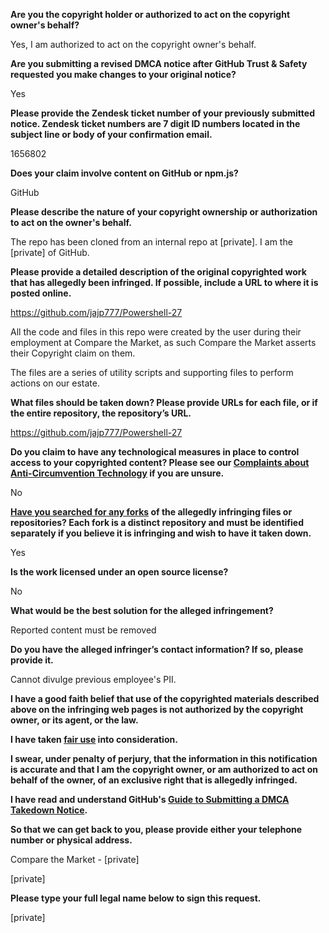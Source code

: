 **Are you the copyright holder or authorized to act on the copyright owner's behalf?**

Yes, I am authorized to act on the copyright owner's behalf.

**Are you submitting a revised DMCA notice after GitHub Trust & Safety requested you make changes to your original notice?**

Yes

**Please provide the Zendesk ticket number of your previously submitted notice. Zendesk ticket numbers are 7 digit ID numbers located in the subject line or body of your confirmation email.**

1656802

**Does your claim involve content on GitHub or npm.js?**

GitHub

**Please describe the nature of your copyright ownership or authorization to act on the owner's behalf.**

The repo has been cloned from an internal repo at [private]. I am the [private] of GitHub.

**Please provide a detailed description of the original copyrighted work that has allegedly been infringed. If possible, include a URL to where it is posted online.**

https://github.com/jajp777/Powershell-27

All the code and files in this repo were created by the user during their employment at Compare the Market, as such Compare the Market asserts their Copyright claim on them.

The files are a series of utility scripts and supporting files to perform actions on our estate.

**What files should be taken down? Please provide URLs for each file, or if the entire repository, the repository’s URL.**

https://github.com/jajp777/Powershell-27

**Do you claim to have any technological measures in place to control access to your copyrighted content? Please see our <a href="https://docs.github.com/articles/guide-to-submitting-a-dmca-takedown-notice#complaints-about-anti-circumvention-technology">Complaints about Anti-Circumvention Technology</a> if you are unsure.**

No

**<a href="https://docs.github.com/articles/dmca-takedown-policy#b-what-about-forks-or-whats-a-fork">Have you searched for any forks</a> of the allegedly infringing files or repositories? Each fork is a distinct repository and must be identified separately if you believe it is infringing and wish to have it taken down.**

Yes

**Is the work licensed under an open source license?**

No

**What would be the best solution for the alleged infringement?**

Reported content must be removed

**Do you have the alleged infringer’s contact information? If so, please provide it.**

Cannot divulge previous employee's PII.

**I have a good faith belief that use of the copyrighted materials described above on the infringing web pages is not authorized by the copyright owner, or its agent, or the law.**

**I have taken <a href="https://www.lumendatabase.org/topics/22">fair use</a> into consideration.**

**I swear, under penalty of perjury, that the information in this notification is accurate and that I am the copyright owner, or am authorized to act on behalf of the owner, of an exclusive right that is allegedly infringed.**

**I have read and understand GitHub's <a href="https://docs.github.com/articles/guide-to-submitting-a-dmca-takedown-notice/">Guide to Submitting a DMCA Takedown Notice</a>.**

**So that we can get back to you, please provide either your telephone number or physical address.**

Compare the Market - [private]

[private]

**Please type your full legal name below to sign this request.**

[private]
